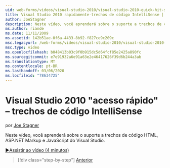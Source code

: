 ```yaml
---
uid: web-forms/videos/visual-studio-2010/visual-studio-2010-quick-hit-snippets-intellisense
title: Visual Studio 2010 rapidamente-trechos de código IntelliSense | Microsoft Docs
author: JoeStagner
description: Neste vídeo, você aprenderá sobre o suporte a trechos de código HTML, ASP.NET Markup e JavaScript do Visual Studio.
ms.author: riande
ms.date: 11/11/2009
ms.assetid: 142b51ae-0f6a-4433-8b92-f827ce9c209c
msc.legacyurl: /web-forms/videos/visual-studio-2010/visual-studio-2010-quick-hit-snippets-intellisense
msc.type: video
ms.openlocfilehash: b048413b03c9f0b915dc5d64fcf85e2425a890fc
ms.sourcegitcommit: e7e91932a6e91a63e2e46417626f39d6b244a3ab
ms.translationtype: MT
ms.contentlocale: pt-BR
ms.lasthandoff: 03/06/2020
ms.locfileid: "78634725"
---
```

# <a name="visual-studio-2010-quick-hit---snippets-intellisense"></a>Visual Studio 2010 "acesso rápido" – trechos de código IntelliSense

por [Joe Stagner](https://github.com/JoeStagner)

Neste vídeo, você aprenderá sobre o suporte a trechos de código HTML, ASP.NET Markup e JavaScript do Visual Studio.

[&#9654;Assistir ao vídeo (4 minutos)](https://channel9.msdn.com/Blogs/ASP-NET-Site-Videos/visual-studio-2010-quick-hit-snippets-intellisense)

> [!div class="step-by-step"]
> [Anterior](visual-studio-2010-quick-hit-websites-instead-of-web-projects.md)
